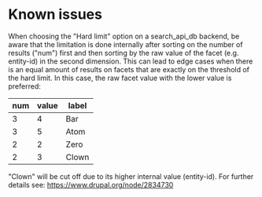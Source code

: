 # Known issues

When choosing the "Hard limit" option on a search_api_db backend, be aware that the limitation is done internally after sorting on the number of results ("num") first and then sorting by the raw value of the facet (e.g. entity-id) in the second dimension. This can lead to edge cases when there is an equal amount of results on facets that are exactly on the threshold of the hard limit. In this case, the raw facet value with the lower value is preferred:

| num | value | label |
|-----|-------|-------|
|  3  |   4   | Bar   |
|  3  |   5   | Atom  |
|  2  |   2   | Zero  |
|  2  |   3   | Clown |

"Clown" will be cut off due to its higher internal value (entity-id). For further details see: https://www.drupal.org/node/2834730
